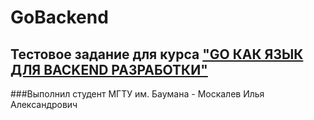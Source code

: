 # GoBackend
## Тестовое задание для курса ["GO КАК ЯЗЫК ДЛЯ BACKEND РАЗРАБОТКИ"](https://park.mail.ru/news/9469/registratsiya-na-kurs-go-kak-yazyik-dlya-backend-razrabotki/?utm_source=park&utm_medium=email&utm_campaign=summercources&utm_term=registratsiya-na-kurs-go-kak-yazyik-dlya-backend-razrabotki&utm_content=all)
###Выполнил студент МГТУ им. Баумана -  Москалев Илья Александрович
